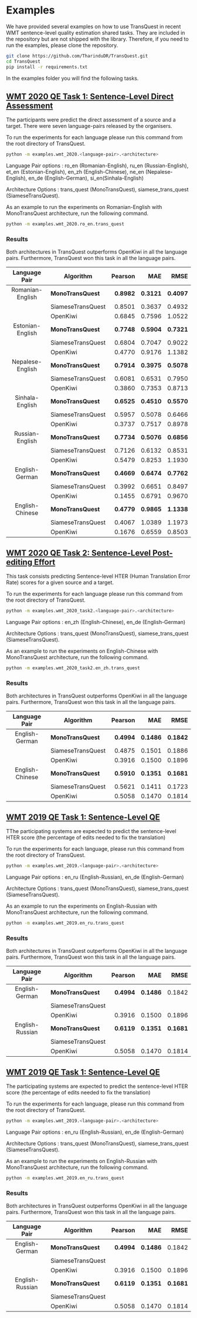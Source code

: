 # Examples
We have provided several examples on how to use TransQuest in recent WMT sentence-level quality estimation shared tasks. They are included in the repository but are not shipped with the library. Therefore, if you need to run the examples, please clone the repository. 

```bash
git clone https://github.com/TharinduDR/TransQuest.git
cd TransQuest
pip install -r requirements.txt
```

In the examples folder you will find the following tasks.

## [WMT 2020 QE Task 1: Sentence-Level Direct Assessment](http://www.statmt.org/wmt20/quality-estimation-task.html)
The participants were predict the direct assessment of a source and a target. There were seven language-pairs released by the organisers. 

To run the experiments for each language please run this command from the root directory of TransQuest.  

```bash
python -m examples.wmt_2020.<language-pair>.<architecture>
```

Language Pair options :  ro_en (Romanian-English), ru_en (Russian-English), et_en (Estonian-English), en_zh (English-Chinese), ne_en (Nepalese-English), en_de (English-German), si_en(Sinhala-English)

Architecture Options : trans_quest (MonoTransQuest), siamese_trans_quest (SiameseTransQuest).

As an example to run the experiments on Romanian-English with MonoTransQuest architecture, run the following command. 

```bash
python -m examples.wmt_2020.ro_en.trans_quest
```

### Results
Both architectures in TransQuest outperforms OpenKiwi in all the language pairs. Furthermore, TransQuest won this task in all the language pairs. 

| Language Pair           |     Algorithm        |  Pearson | MAE      | RMSE      |
|:-----------------------:|--------------------- | -------: | --------:| --------: |  
| Romanian-English        |  **MonoTransQuest**  |**0.8982**|**0.3121**|**0.4097** |
|                         |  SiameseTransQuest   |  0.8501  | 0.3637   |  0.4932   |
|                         |  OpenKiwi            |  0.6845  | 0.7596   |  1.0522   |
| Estonian-English        |**MonoTransQuest**    |**0.7748**|**0.5904**|**0.7321** |
|                         |  SiameseTransQuest   |  0.6804  | 0.7047   |  0.9022   |
|                         |  OpenKiwi            |  0.4770  | 0.9176   |  1.1382   |
| Nepalese-English        |**MonoTransQuest**    |**0.7914**|**0.3975**|**0.5078** |
|                         |  SiameseTransQuest   |  0.6081  | 0.6531   |  0.7950   |
|                         |  OpenKiwi            |  0.3860  | 0.7353   |  0.8713   |
| Sinhala-English         |**MonoTransQuest**    |**0.6525**|**0.4510**|**0.5570** |
|                         |  SiameseTransQuest   |  0.5957  | 0.5078   |  0.6466   |
|                         |  OpenKiwi            |  0.3737  | 0.7517   |  0.8978   |
| Russian-English         |**MonoTransQuest**    |**0.7734**|**0.5076**|**0.6856** |
|                         |  SiameseTransQuest   |  0.7126  | 0.6132   |  0.8531   |
|                         |  OpenKiwi            |  0.5479  | 0.8253   |  1.1930   |
| English-German          |**MonoTransQuest**    |**0.4669**|**0.6474**|**0.7762** |
|                         |  SiameseTransQuest   |  0.3992  |  0.6651  |  0.8497   |
|                         |  OpenKiwi            |  0.1455  | 0.6791   |  0.9670   |
| English-Chinese         |**MonoTransQuest**    |**0.4779**|**0.9865**|**1.1338** |
|                         |  SiameseTransQuest   |  0.4067  | 1.0389   | 1.1973    |
|                         |  OpenKiwi            |  0.1676  | 0.6559   | 0.8503    |


## [WMT 2020 QE Task 2: Sentence-Level Post-editing Effort](http://www.statmt.org/wmt20/quality-estimation-task.html)
This task consists predicting Sentence-level HTER (Human Translation Error Rate) scores for a given source and a target. 

To run the experiments for each language please run this command from the root directory of TransQuest.  

```bash
python -m examples.wmt_2020_task2.<language-pair>.<architecture>
```

Language Pair options :  en_zh (English-Chinese), en_de (English-German)

Architecture Options : trans_quest (MonoTransQuest), siamese_trans_quest (SiameseTransQuest).

As an example to run the experiments on English-Chinese with MonoTransQuest architecture, run the following command. 

```bash
python -m examples.wmt_2020_task2.en_zh.trans_quest
```

### Results
Both architectures in TransQuest outperforms OpenKiwi in all the language pairs. Furthermore, TransQuest won this task in all the language pairs. 

| Language Pair           |     Algorithm        |  Pearson | MAE      | RMSE      |
|:-----------------------:|--------------------- | -------: | --------:| --------: |  
| English-German          |**MonoTransQuest**    |**0.4994**|**0.1486**|**0.1842** |
|                         |  SiameseTransQuest   |  0.4875  | 0.1501   |  0.1886   |
|                         |  OpenKiwi            |  0.3916  | 0.1500   |  0.1896   |
| English-Chinese         |**MonoTransQuest**    |**0.5910**|**0.1351**|**0.1681** |
|                         |  SiameseTransQuest   |  0.5621  | 0.1411   | 0.1723    |
|                         |  OpenKiwi            |  0.5058  | 0.1470   | 0.1814    |

## [WMT 2019 QE Task 1: Sentence-Level QE](http://www.statmt.org/wmt19/qe-task.html)
TThe participating systems are expected to predict the sentence-level HTER score (the percentage of edits needed to fix the translation)

To run the experiments for each language, please run this command from the root directory of TransQuest.  

```bash
python -m examples.wmt_2019.<language-pair>.<architecture>
```

Language Pair options :  en_ru (English-Russian), en_de (English-German)

Architecture Options : trans_quest (MonoTransQuest), siamese_trans_quest (SiameseTransQuest).

As an example to run the experiments on English-Russian with MonoTransQuest architecture, run the following command. 

```bash
python -m examples.wmt_2019.en_ru.trans_quest
```

### Results
Both architectures in TransQuest outperforms OpenKiwi in all the language pairs. Furthermore, TransQuest won this task in all the language pairs. 

| Language Pair           |     Algorithm        |  Pearson | MAE      | RMSE      |
|:-----------------------:|--------------------- | -------: | --------:| --------: |  
| English-German          |**MonoTransQuest**    |**0.4994**|**0.1486**|  0.1842   |
|                         |  SiameseTransQuest   |          |          |           |
|                         |  OpenKiwi            |  0.3916  | 0.1500   |  0.1896   |
| English-Russian         |**MonoTransQuest**    |**0.6119**|**0.1351**|**0.1681** |
|                         |  SiameseTransQuest   |          |          |           |
|                         |  OpenKiwi            |  0.5058  | 0.1470   | 0.1814    |

## [WMT 2019 QE Task 1: Sentence-Level QE](http://www.statmt.org/wmt19/qe-task.html)
The participating systems are expected to predict the sentence-level HTER score (the percentage of edits needed to fix the translation)

To run the experiments for each language, please run this command from the root directory of TransQuest.  

```bash
python -m examples.wmt_2019.<language-pair>.<architecture>
```

Language Pair options :  en_ru (English-Russian), en_de (English-German)

Architecture Options : trans_quest (MonoTransQuest), siamese_trans_quest (SiameseTransQuest).

As an example to run the experiments on English-Russian with MonoTransQuest architecture, run the following command. 

```bash
python -m examples.wmt_2019.en_ru.trans_quest
```

### Results
Both architectures in TransQuest outperforms OpenKiwi in all the language pairs. Furthermore, TransQuest won this task in all the language pairs. 

| Language Pair           |     Algorithm        |  Pearson | MAE      | RMSE      |
|:-----------------------:|--------------------- | -------: | --------:| --------: |  
| English-German          |**MonoTransQuest**    |**0.4994**|**0.1486**|  0.1842   |
|                         |  SiameseTransQuest   |          |          |           |
|                         |  OpenKiwi            |  0.3916  | 0.1500   |  0.1896   |
| English-Russian         |**MonoTransQuest**    |**0.6119**|**0.1351**|**0.1681** |
|                         |  SiameseTransQuest   |          |          |           |
|                         |  OpenKiwi            |  0.5058  | 0.1470   | 0.1814    |
